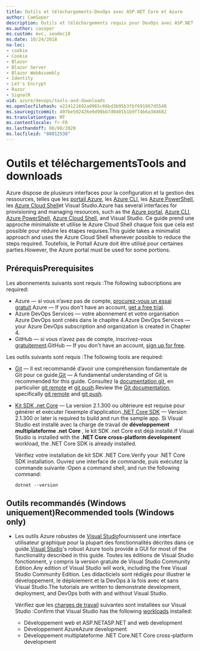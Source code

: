 ```yaml
---
title: Outils et téléchargements-DevOps avec ASP.NET Core et Azure
author: CamSoper
description: Outils et téléchargements requis pour DevOps avec ASP.NET Core et Azure.
ms.author: casoper
ms.custom: mvc, seodec18
ms.date: 10/24/2018
no-loc:
- cookie
- Cookie
- Blazor
- Blazor Server
- Blazor WebAssembly
- Identity
- Let's Encrypt
- Razor
- SignalR
uid: azure/devops/tools-and-downloads
ms.openlocfilehash: e224121692a0965c66bd3b95b3fbf691867d5548
ms.sourcegitcommit: 497be502426e9d90bb7d0401b1b9f74b6a384682
ms.translationtype: MT
ms.contentlocale: fr-FR
ms.lasthandoff: 08/08/2020
ms.locfileid: "88012538"
---
```

# <a name="tools-and-downloads"></a><span data-ttu-id="a4c55-103">Outils et téléchargements</span><span class="sxs-lookup"><span data-stu-id="a4c55-103">Tools and downloads</span></span>

<span data-ttu-id="a4c55-104">Azure dispose de plusieurs interfaces pour la configuration et la gestion des ressources, telles que les [portail Azure](https://portal.azure.com), les [Azure CLI](/cli/azure/), les [Azure PowerShell](/powershell/azure/overview), les [Azure Cloud Shell](https://shell.azure.com/bash)et Visual Studio.</span><span class="sxs-lookup"><span data-stu-id="a4c55-104">Azure has several interfaces for provisioning and managing resources, such as the [Azure portal](https://portal.azure.com), [Azure CLI](/cli/azure/), [Azure PowerShell](/powershell/azure/overview), [Azure Cloud Shell](https://shell.azure.com/bash), and Visual Studio.</span></span> <span data-ttu-id="a4c55-105">Ce guide prend une approche minimaliste et utilise le Azure Cloud Shell chaque fois que cela est possible pour réduire les étapes requises.</span><span class="sxs-lookup"><span data-stu-id="a4c55-105">This guide takes a minimalist approach and uses the Azure Cloud Shell whenever possible to reduce the steps required.</span></span> <span data-ttu-id="a4c55-106">Toutefois, le Portail Azure doit être utilisé pour certaines parties.</span><span class="sxs-lookup"><span data-stu-id="a4c55-106">However, the Azure portal must be used for some portions.</span></span>

## <a name="prerequisites"></a><span data-ttu-id="a4c55-107">Prérequis</span><span class="sxs-lookup"><span data-stu-id="a4c55-107">Prerequisites</span></span>

<span data-ttu-id="a4c55-108">Les abonnements suivants sont requis :</span><span class="sxs-lookup"><span data-stu-id="a4c55-108">The following subscriptions are required:</span></span>

* <span data-ttu-id="a4c55-109">Azure &mdash; si vous n’avez pas de compte, [procurez-vous un essai gratuit](https://azure.microsoft.com/free/dotnet/).</span><span class="sxs-lookup"><span data-stu-id="a4c55-109">Azure &mdash; If you don't have an account, [get a free trial](https://azure.microsoft.com/free/dotnet/).</span></span>
* <span data-ttu-id="a4c55-110">Azure DevOps Services &mdash; votre abonnement et votre organisation Azure DevOps sont créés dans le chapitre 4.</span><span class="sxs-lookup"><span data-stu-id="a4c55-110">Azure DevOps Services &mdash; your Azure DevOps subscription and organization is created in Chapter 4.</span></span>
* <span data-ttu-id="a4c55-111">GitHub &mdash; si vous n’avez pas de compte, inscrivez-vous [gratuitement](https://github.com/join).</span><span class="sxs-lookup"><span data-stu-id="a4c55-111">GitHub &mdash; If you don't have an account, [sign up for free](https://github.com/join).</span></span>

<span data-ttu-id="a4c55-112">Les outils suivants sont requis :</span><span class="sxs-lookup"><span data-stu-id="a4c55-112">The following tools are required:</span></span>

* <span data-ttu-id="a4c55-113">[Git](https://git-scm.com/downloads) &mdash; Il est recommandé d’avoir une compréhension fondamentale de Git pour ce guide.</span><span class="sxs-lookup"><span data-stu-id="a4c55-113">[Git](https://git-scm.com/downloads) &mdash; A fundamental understanding of Git is recommended for this guide.</span></span> <span data-ttu-id="a4c55-114">Consultez la [documentation git](https://git-scm.com/doc), en particulier [git remote](https://git-scm.com/docs/git-remote) et [git push](https://git-scm.com/docs/git-push).</span><span class="sxs-lookup"><span data-stu-id="a4c55-114">Review the [Git documentation](https://git-scm.com/doc), specifically [git remote](https://git-scm.com/docs/git-remote) and [git push](https://git-scm.com/docs/git-push).</span></span>
* <span data-ttu-id="a4c55-115">[Kit SDK .net Core](https://dotnet.microsoft.com/download/) &mdash; La version 2.1.300 ou ultérieure est requise pour générer et exécuter l’exemple d’application.</span><span class="sxs-lookup"><span data-stu-id="a4c55-115">[.NET Core SDK](https://dotnet.microsoft.com/download/) &mdash; Version 2.1.300 or later is required to build and run the sample app.</span></span> <span data-ttu-id="a4c55-116">Si Visual Studio est installé avec la charge de travail de **développement multiplateforme .net Core** , le kit SDK .net Core est déjà installé.</span><span class="sxs-lookup"><span data-stu-id="a4c55-116">If Visual Studio is installed with the **.NET Core cross-platform development** workload, the .NET Core SDK is already installed.</span></span>

    <span data-ttu-id="a4c55-117">Vérifiez votre installation de kit SDK .NET Core.</span><span class="sxs-lookup"><span data-stu-id="a4c55-117">Verify your .NET Core SDK installation.</span></span> <span data-ttu-id="a4c55-118">Ouvrez une interface de commande, puis exécutez la commande suivante :</span><span class="sxs-lookup"><span data-stu-id="a4c55-118">Open a command shell, and run the following command:</span></span>

    ```dotnetcli
    dotnet --version
    ```

## <a name="recommended-tools-windows-only"></a><span data-ttu-id="a4c55-119">Outils recommandés (Windows uniquement)</span><span class="sxs-lookup"><span data-stu-id="a4c55-119">Recommended tools (Windows only)</span></span>

* <span data-ttu-id="a4c55-120">Les outils Azure robustes de [Visual Studio](https://visualstudio.microsoft.com)fournissent une interface utilisateur graphique pour la plupart des fonctionnalités décrites dans ce guide.</span><span class="sxs-lookup"><span data-stu-id="a4c55-120">[Visual Studio](https://visualstudio.microsoft.com)'s robust Azure tools provide a GUI for most of the functionality described in this guide.</span></span> <span data-ttu-id="a4c55-121">Toutes les éditions de Visual Studio fonctionnent, y compris la version gratuite de Visual Studio Community Edition.</span><span class="sxs-lookup"><span data-stu-id="a4c55-121">Any edition of Visual Studio will work, including the free Visual Studio Community Edition.</span></span> <span data-ttu-id="a4c55-122">Les didacticiels sont rédigés pour illustrer le développement, le déploiement et la DevOps à la fois avec et sans Visual Studio.</span><span class="sxs-lookup"><span data-stu-id="a4c55-122">The tutorials are written to demonstrate development, deployment, and DevOps both with and without Visual Studio.</span></span>

  <span data-ttu-id="a4c55-123">Vérifiez que les [charges de travail](/visualstudio/install/modify-visual-studio) suivantes sont installées sur Visual Studio :</span><span class="sxs-lookup"><span data-stu-id="a4c55-123">Confirm that Visual Studio has the following [workloads](/visualstudio/install/modify-visual-studio) installed:</span></span>

  * <span data-ttu-id="a4c55-124">Développement web et ASP.NET</span><span class="sxs-lookup"><span data-stu-id="a4c55-124">ASP.NET and web development</span></span>
  * <span data-ttu-id="a4c55-125">Développement Azure</span><span class="sxs-lookup"><span data-stu-id="a4c55-125">Azure development</span></span>
  * <span data-ttu-id="a4c55-126">Développement multiplateforme .NET Core</span><span class="sxs-lookup"><span data-stu-id="a4c55-126">.NET Core cross-platform development</span></span>

